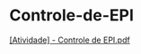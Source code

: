 # Controle-de-EPI

[[Atividade] - Controle de EPI.pdf](https://github.com/user-attachments/files/22058429/Atividade.-.Controle.de.EPI.pdf)
